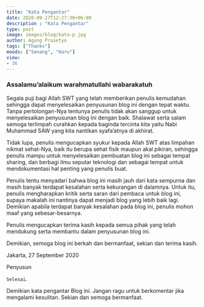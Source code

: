 ```yaml
---
title: "Kata Pengantar"
date: 2020-09-27T12:27:38+06:00
description : "Kata Pengantar"
type: post
image: images/blog/kata-p.jpg
author: Agung Prasetyo
tags: ["Thanks"]
moods: ["Senang", "Haru"]
view: 
- 36
---
```


### Assalamu’alaikum warahmatullahi wabarakatuh

Segala puji bagi Allah SWT yang telah memberikan penulis kemudahan sehingga dapat menyelesaikan penyusunan blog ini dengan tepat waktu. Tanpa pertolongan-Nya tentunya penulis tidak akan sanggup untuk menyelesaikan penyusunan blog ini dengan baik. Shalawat serta salam semoga terlimpah curahkan kepada baginda tercinta kita yaitu Nabi Muhammad SAW yang kita nantikan syafa’atnya di akhirat.

Tidak lupa, penulis mengucapkan syukur kepada Allah SWT atas limpahan nikmat sehat-Nya, baik itu berupa sehat fisik maupun akal pikiran, sehingga penulis mampu untuk menyelesaikan pembuatan blog ini sebagai tempat sharing, dan berbagi ilmu seputar teknologi dan sebagai tempat untuk mendokumentasi hal penting yang penulis buat.

Penulis tentu menyadari bahwa blog ini masih jauh dari kata sempurna dan masih banyak terdapat kesalahan serta kekurangan di dalamnya. Untuk itu, penulis mengharapkan kritik serta saran dari pembaca untuk blog ini, supaya makalah ini nantinya dapat menjadi blog yang lebih baik lagi. Demikian apabila terdapat banyak kesalahan pada blog ini, penulis mohon maaf yang sebesar-besarnya.

Penulis mengucapkan terima kasih kepada semua pihak yang telah mendukung serta membantu dalam penyusunan blog ini.

Demikian, semoga blog ini berkah dan bermanfaat, sekian dan terima kasih.

Jakarta, 27 September 2020

Penyusun


`Selesai`.

Demikian kata pengantar Blog ini. Jangan ragu untuk berkomentar jika mengalami kesulitan.
Sekian dan semoga bermanfaat.